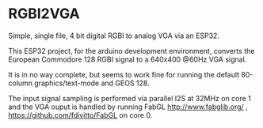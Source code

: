 # RGBI2VGA
Simple, single file, 4 bit digital RGBI to analog VGA via an ESP32.

This ESP32 project, for the arduino development environment, converts the European Commodore 128 RGBI signal to a 640x400 @60Hz VGA signal.

It is in no way complete, but seems to work fine for running the default 80-column graphics/text-mode and GEOS 128.

The input signal sampling is performed via parallel I2S at 32MHz on core 1
and the VGA ouput is handled by running FabGL http://www.fabglib.org/ , https://github.com/fdivitto/FabGL on core 0.

